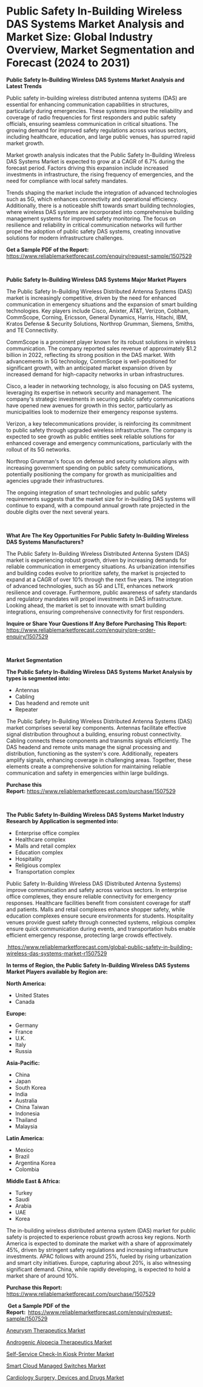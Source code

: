 <p><h1>Public Safety In-Building Wireless DAS Systems Market Analysis and Market Size: Global Industry Overview, Market Segmentation and Forecast (2024 to 2031)</h1></p><p><strong>Public Safety In-Building Wireless DAS Systems Market Analysis and Latest Trends</strong></p>
<p><p>Public safety in-building wireless distributed antenna systems (DAS) are essential for enhancing communication capabilities in structures, particularly during emergencies. These systems improve the reliability and coverage of radio frequencies for first responders and public safety officials, ensuring seamless communication in critical situations. The growing demand for improved safety regulations across various sectors, including healthcare, education, and large public venues, has spurred rapid market growth.</p><p>Market growth analysis indicates that the Public Safety In-Building Wireless DAS Systems Market is expected to grow at a CAGR of 6.7% during the forecast period. Factors driving this expansion include increased investments in infrastructure, the rising frequency of emergencies, and the need for compliance with local safety mandates. </p><p>Trends shaping the market include the integration of advanced technologies such as 5G, which enhances connectivity and operational efficiency. Additionally, there is a noticeable shift towards smart building technologies, where wireless DAS systems are incorporated into comprehensive building management systems for improved safety monitoring. The focus on resilience and reliability in critical communication networks will further propel the adoption of public safety DAS systems, creating innovative solutions for modern infrastructure challenges.</p></p>
<p><strong>Get a Sample PDF of the Report:&nbsp;</strong> <a href="https://www.reliablemarketforecast.com/enquiry/request-sample/1507529?utm_campaign=1167&utm_medium=2&utm_source=Github&utm_content=ia&utm_term=07122024&utm_id=public-safety-in-building-wireless-das-systems">https://www.reliablemarketforecast.com/enquiry/request-sample/1507529</a></p>
<p>&nbsp;</p>
<p><strong>Public Safety In-Building Wireless DAS Systems Major Market Players</strong></p>
<p><p>The Public Safety In-Building Wireless Distributed Antenna Systems (DAS) market is increasingly competitive, driven by the need for enhanced communication in emergency situations and the expansion of smart building technologies. Key players include Cisco, Anixter, AT&T, Verizon, Cobham, CommScope, Corning, Ericsson, General Dynamics, Harris, Hitachi, IBM, Kratos Defense & Security Solutions, Northrop Grumman, Siemens, Smiths, and TE Connectivity.</p><p>CommScope is a prominent player known for its robust solutions in wireless communication. The company reported sales revenue of approximately $1.2 billion in 2022, reflecting its strong position in the DAS market. With advancements in 5G technology, CommScope is well-positioned for significant growth, with an anticipated market expansion driven by increased demand for high-capacity networks in urban infrastructures.</p><p>Cisco, a leader in networking technology, is also focusing on DAS systems, leveraging its expertise in network security and management. The company's strategic investments in securing public safety communications have opened new avenues for growth in this sector, particularly as municipalities look to modernize their emergency response systems.</p><p>Verizon, a key telecommunications provider, is reinforcing its commitment to public safety through upgraded wireless infrastructure. The company is expected to see growth as public entities seek reliable solutions for enhanced coverage and emergency communications, particularly with the rollout of its 5G networks.</p><p>Northrop Grumman's focus on defense and security solutions aligns with increasing government spending on public safety communications, potentially positioning the company for growth as municipalities and agencies upgrade their infrastructures.</p><p>The ongoing integration of smart technologies and public safety requirements suggests that the market size for in-building DAS systems will continue to expand, with a compound annual growth rate projected in the double digits over the next several years.</p></p>
<p>&nbsp;</p>
<p><strong>What Are The Key Opportunities For Public Safety In-Building Wireless DAS Systems Manufacturers?</strong></p>
<p><p>The Public Safety In-Building Wireless Distributed Antenna System (DAS) market is experiencing robust growth, driven by increasing demands for reliable communication in emergency situations. As urbanization intensifies and building codes evolve to prioritize safety, the market is projected to expand at a CAGR of over 10% through the next five years. The integration of advanced technologies, such as 5G and LTE, enhances network resilience and coverage. Furthermore, public awareness of safety standards and regulatory mandates will propel investments in DAS infrastructure. Looking ahead, the market is set to innovate with smart building integrations, ensuring comprehensive connectivity for first responders.</p></p>
<p><strong>Inquire or Share Your Questions If Any Before Purchasing This Report:</strong> <a href="https://www.reliablemarketforecast.com/enquiry/pre-order-enquiry/1507529?utm_campaign=1167&utm_medium=2&utm_source=Github&utm_content=ia&utm_term=07122024&utm_id=public-safety-in-building-wireless-das-systems">https://www.reliablemarketforecast.com/enquiry/pre-order-enquiry/1507529</a></p>
<p>&nbsp;</p>
<p><strong>Market Segmentation</strong></p>
<p><strong>The Public Safety In-Building Wireless DAS Systems Market Analysis by types is segmented into:</strong></p>
<p><ul><li>Antennas</li><li>Cabling</li><li>Das headend and remote unit</li><li>Repeater</li></ul></p>
<p><p>The Public Safety In-Building Wireless Distributed Antenna Systems (DAS) market comprises several key components. Antennas facilitate effective signal distribution throughout a building, ensuring robust connectivity. Cabling connects these components and transmits signals efficiently. The DAS headend and remote units manage the signal processing and distribution, functioning as the system's core. Additionally, repeaters amplify signals, enhancing coverage in challenging areas. Together, these elements create a comprehensive solution for maintaining reliable communication and safety in emergencies within large buildings.</p></p>
<p><strong>Purchase this Report:&nbsp;</strong><a href="https://www.reliablemarketforecast.com/purchase/1507529?utm_campaign=1167&utm_medium=2&utm_source=Github&utm_content=ia&utm_term=07122024&utm_id=public-safety-in-building-wireless-das-systems">https://www.reliablemarketforecast.com/purchase/1507529</a></p>
<p>&nbsp;</p>
<p><strong>The Public Safety In-Building Wireless DAS Systems Market Industry Research by Application is segmented into:</strong></p>
<p><ul><li>Enterprise office complex</li><li>Healthcare complex</li><li>Malls and retail complex</li><li>Education complex</li><li>Hospitality</li><li>Religious complex</li><li>Transportation complex</li></ul></p>
<p><p>Public Safety In-Building Wireless DAS (Distributed Antenna Systems) improve communication and safety across various sectors. In enterprise office complexes, they ensure reliable connectivity for emergency responses. Healthcare facilities benefit from consistent coverage for staff and patients. Malls and retail complexes enhance shopper safety, while education complexes ensure secure environments for students. Hospitality venues provide guest safety through connected systems, religious complex ensure quick communication during events, and transportation hubs enable efficient emergency response, protecting large crowds effectively.</p></p>
<p><a href="https://www.reliablemarketforecast.com/global-public-safety-in-building-wireless-das-systems-market-r1507529?utm_campaign=1167&utm_medium=2&utm_source=Github&utm_content=ia&utm_term=07122024&utm_id=public-safety-in-building-wireless-das-systems">&nbsp;https://www.reliablemarketforecast.com/global-public-safety-in-building-wireless-das-systems-market-r1507529</a></p>
<p><strong>In terms of Region, the Public Safety In-Building Wireless DAS Systems Market Players available by Region are:</strong></p>
<p>
    <p> <strong> North America: </strong>
        <ul>
            <li>United States</li>
            <li>Canada</li>
        </ul>
        </p> 
    <p> <strong> Europe: </strong>
        <ul>
            <li>Germany</li>
            <li>France</li>
            <li>U.K.</li>
            <li>Italy</li>
            <li>Russia</li>
        </ul>
        </p> 
    <p> <strong> Asia-Pacific: </strong>
        <ul>
            <li>China</li>
            <li>Japan</li>
            <li>South Korea</li>
            <li>India</li>
            <li>Australia</li>
            <li>China Taiwan</li>
            <li>Indonesia</li>
            <li>Thailand</li>
            <li>Malaysia</li>
        </ul>
        </p> 
    <p> <strong> Latin America: </strong>
        <ul>
            <li>Mexico</li>
            <li>Brazil</li>
            <li>Argentina Korea</li>
            <li>Colombia</li>
        </ul>
        </p> 
    <p> <strong> Middle East & Africa: </strong>
        <ul>
            <li>Turkey</li>
            <li>Saudi</li>
            <li>Arabia</li>
            <li>UAE</li>
            <li>Korea</li>
        </ul>
    </p>
    </p>
<p><p>The in-building wireless distributed antenna system (DAS) market for public safety is projected to experience robust growth across key regions. North America is expected to dominate the market with a share of approximately 45%, driven by stringent safety regulations and increasing infrastructure investments. APAC follows with around 25%, fueled by rising urbanization and smart city initiatives. Europe, capturing about 20%, is also witnessing significant demand. China, while rapidly developing, is expected to hold a market share of around 10%.</p></p>
<p><strong>Purchase this Report: </strong><a href="https://www.reliablemarketforecast.com/purchase/1507529?utm_campaign=1167&utm_medium=2&utm_source=Github&utm_content=ia&utm_term=07122024&utm_id=public-safety-in-building-wireless-das-systems">https://www.reliablemarketforecast.com/purchase/1507529</a></p>
<p>&nbsp;<strong>Get a Sample PDF of the Report:&nbsp;&nbsp;</strong><a href="https://www.reliablemarketforecast.com/enquiry/request-sample/1507529?utm_campaign=1167&utm_medium=2&utm_source=Github&utm_content=ia&utm_term=07122024&utm_id=public-safety-in-building-wireless-das-systems">https://www.reliablemarketforecast.com/enquiry/request-sample/1507529</a></p>
<p><strong></strong></p>
<p><p><a href="https://www.linkedin.com/pulse/aneurysm-therapeutics-market-size-2024-2031deployment-development-ccoqe?utm_campaign=1167&utm_medium=2&utm_source=Github&utm_content=ia&utm_term=07122024&utm_id=public-safety-in-building-wireless-das-systems">Aneurysm Therapeutics Market</a></p><p><a href="https://www.linkedin.com/pulse/key-metrics-androgenic-alopecia-therapeutics-market-report-jixke?utm_campaign=1167&utm_medium=2&utm_source=Github&utm_content=ia&utm_term=07122024&utm_id=public-safety-in-building-wireless-das-systems">Androgenic Alopecia Therapeutics Market</a></p><p><a href="https://issuu.com/reportprime-2/docs/self-service-check-in-kiosk-printer-market-size-20?utm_campaign=1167&utm_medium=2&utm_source=Github&utm_content=ia&utm_term=07122024&utm_id=public-safety-in-building-wireless-das-systems">Self-Service Check-In Kiosk Printer Market</a></p><p><a href="https://issuu.com/reportprime-2/docs/smart-cloud-managed-switches-market-size-2030.pptx?utm_campaign=1167&utm_medium=2&utm_source=Github&utm_content=ia&utm_term=07122024&utm_id=public-safety-in-building-wireless-das-systems">Smart Cloud Managed Switches Market</a></p><p><a href="https://github.com/mabutironaldo/Market-Research-Report-List-6/blob/main/cardiology-surgery-devices-and-drugs-market.md?utm_campaign=1167&utm_medium=2&utm_source=Github&utm_content=ia&utm_term=07122024&utm_id=public-safety-in-building-wireless-das-systems">Cardiology Surgery, Devices and Drugs Market</a></p></p>